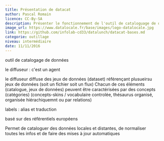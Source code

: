 ```yaml
---
title: Présentation de datacat
author: Pascal Romain
licence: CC-By-SA
description: Présenter le fonctionnement de l'outil de cataloguage de datalocale.
image_url: https://www.datalocale.fr/base/images/logo-datalocale.jpg
link: https://github.com/infolab-cd33/datalunch/datacat-bases.md
categorie: outillage
niveau: intermédiaire
date: 11/11/2016
---
```


outil de catalogage de données

le diffuseur : c'est un agent

le diffuseur diffuse des jeux de données (dataset) référençant plusueirsu jeux de données (soit un fichier soit un flux)
Chacun de ces éléments (catalogue, jeux de données) peuvent être caractérisées par des concepts (catégories) (concepts-skins / vocabulaire controlée, thésaurus organisé, organisée hiérachiquemnt ou par relations)

labels : alias et traduction

basé sur des référentiels européens

Permet de cataloguer des données locales et distantes, de normaliser toutes les infos et de faire des mises à jour automatiques

